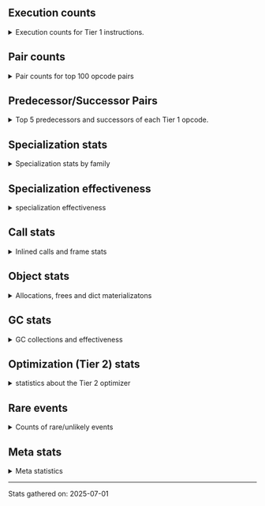 ## Execution counts

<details>
<summary> Execution counts for Tier 1 instructions. </summary>


The "miss ratio" column shows the percentage of times the instruction
executed that it deoptimized. When this happens, the base unspecialized
instruction is not counted.

<table>
<thead>
<tr>
<th align="left">Name</th>
<th align="right">Base Count</th>
<th align="right">Head Count</th>
<th align="right">Change</th>
</tr>
</thead>
<tbody>
<tr>
<td align="left">NOT_TAKEN</td>
<td align="right">1,492,100</td>
<td align="right">5,145,680</td>
<td align="right">244.9%</td>
</tr>
<tr>
<td align="left">CALL_ISINSTANCE</td>
<td align="right">6,432,520</td>
<td align="right">15,764,220</td>
<td align="right">145.1%</td>
</tr>
<tr>
<td align="left">LOAD_GLOBAL_BUILTIN</td>
<td align="right">6,432,780</td>
<td align="right">15,764,480</td>
<td align="right">145.1%</td>
</tr>
<tr>
<td align="left">POP_JUMP_IF_TRUE</td>
<td align="right">8,071,980</td>
<td align="right">19,145,100</td>
<td align="right">137.2%</td>
</tr>
<tr>
<td align="left">LOAD_FAST</td>
<td align="right">8,944,860</td>
<td align="right">18,276,560</td>
<td align="right">104.3%</td>
</tr>
<tr>
<td align="left">POP_JUMP_IF_NONE</td>
<td align="right">4,526,460</td>
<td align="right">8,502,360</td>
<td align="right">87.8%</td>
</tr>
<tr>
<td align="left">LOAD_FAST_BORROW_LOAD_FAST_BORROW</td>
<td align="right">17,970,100</td>
<td align="right">30,121,340</td>
<td align="right">67.6%</td>
</tr>
<tr>
<td align="left">JUMP_BACKWARD_JIT</td>
<td align="right">901,360</td>
<td align="right">532,700</td>
<td align="right">-40.9%</td>
</tr>
<tr>
<td align="left">LOAD_GLOBAL_MODULE</td>
<td align="right">37,971,440</td>
<td align="right">51,488,080</td>
<td align="right">35.6%</td>
</tr>
<tr>
<td align="left">TO_BOOL_BOOL</td>
<td align="right">53,443,480</td>
<td align="right">72,230,660</td>
<td align="right">35.2%</td>
</tr>
<tr>
<td align="left">STORE_FAST</td>
<td align="right">70,128,480</td>
<td align="right">93,060,160</td>
<td align="right">32.7%</td>
</tr>
<tr>
<td align="left">ENTER_EXECUTOR</td>
<td align="right">29,167,620</td>
<td align="right">20,345,740</td>
<td align="right">-30.2%</td>
</tr>
<tr>
<td align="left">LOAD_ATTR_METHOD_WITH_VALUES</td>
<td align="right">54,881,260</td>
<td align="right">70,148,240</td>
<td align="right">27.8%</td>
</tr>
<tr>
<td align="left">UNARY_NOT</td>
<td align="right">6,980,380</td>
<td align="right">8,874,960</td>
<td align="right">27.1%</td>
</tr>
<tr>
<td align="left">POP_TOP</td>
<td align="right">22,801,800</td>
<td align="right">28,788,380</td>
<td align="right">26.3%</td>
</tr>
<tr>
<td align="left">LOAD_ATTR_INSTANCE_VALUE</td>
<td align="right">128,282,900</td>
<td align="right">160,892,440</td>
<td align="right">25.4%</td>
</tr>
<tr>
<td align="left">COMPARE_OP_INT</td>
<td align="right">15,690,900</td>
<td align="right">19,554,560</td>
<td align="right">24.6%</td>
</tr>
<tr>
<td align="left">CALL_PY_EXACT_ARGS</td>
<td align="right">57,457,740</td>
<td align="right">69,869,380</td>
<td align="right">21.6%</td>
</tr>
<tr>
<td align="left">RESUME_CHECK</td>
<td align="right">57,395,720</td>
<td align="right">69,678,880</td>
<td align="right">21.4%</td>
</tr>
<tr>
<td align="left">POP_JUMP_IF_NOT_NONE</td>
<td align="right">38,763,380</td>
<td align="right">46,132,380</td>
<td align="right">19.0%</td>
</tr>
<tr>
<td align="left">LOAD_FAST_BORROW</td>
<td align="right">322,274,560</td>
<td align="right">381,094,260</td>
<td align="right">18.3%</td>
</tr>
<tr>
<td align="left">POP_JUMP_IF_FALSE</td>
<td align="right">60,396,100</td>
<td align="right">69,876,200</td>
<td align="right">15.7%</td>
</tr>
<tr>
<td align="left">COPY</td>
<td align="right">24,663,240</td>
<td align="right">27,575,440</td>
<td align="right">11.8%</td>
</tr>
<tr>
<td align="left">STORE_SUBSCR_LIST_INT</td>
<td align="right">662,700</td>
<td align="right">600,820</td>
<td align="right">-9.3%</td>
</tr>
<tr>
<td align="left">LOAD_CONST</td>
<td align="right">50,475,400</td>
<td align="right">54,534,380</td>
<td align="right">8.0%</td>
</tr>
<tr>
<td align="left">FOR_ITER_RANGE</td>
<td align="right">641,100</td>
<td align="right">600,140</td>
<td align="right">-6.4%</td>
</tr>
<tr>
<td align="left">RETURN_VALUE</td>
<td align="right">93,870,640</td>
<td align="right">98,585,700</td>
<td align="right">5.0%</td>
</tr>
<tr>
<td align="left">JUMP_FORWARD</td>
<td align="right">6,193,140</td>
<td align="right">6,417,900</td>
<td align="right">3.6%</td>
</tr>
<tr>
<td align="left">STORE_ATTR_INSTANCE_VALUE</td>
<td align="right">85,509,200</td>
<td align="right">87,741,360</td>
<td align="right">2.6%</td>
</tr>
<tr>
<td align="left">BINARY_OP_SUBTRACT_INT</td>
<td align="right">3,061,260</td>
<td align="right">2,999,380</td>
<td align="right">-2.0%</td>
</tr>
<tr>
<td align="left">BINARY_OP_ADD_INT</td>
<td align="right">11,323,440</td>
<td align="right">11,230,840</td>
<td align="right">-0.8%</td>
</tr>
<tr>
<td align="left">LOAD_SMALL_INT</td>
<td align="right">24,592,780</td>
<td align="right">24,437,500</td>
<td align="right">-0.6%</td>
</tr>
<tr>
<td align="left">SWAP</td>
<td align="right">12,031,920</td>
<td align="right">12,001,200</td>
<td align="right">-0.3%</td>
</tr>
<tr>
<td align="left">BINARY_OP_SUBSCR_LIST_INT</td>
<td align="right">10,210,760</td>
<td align="right">10,210,760</td>
<td align="right">0.0%</td>
</tr>
<tr>
<td align="left">BINARY_OP_EXTEND</td>
<td align="right">3,597,800</td>
<td align="right">3,597,800</td>
<td align="right">0.0%</td>
</tr>
<tr>
<td align="left">NOP</td>
<td align="right">2,788,620</td>
<td align="right">2,788,620</td>
<td align="right">0.0%</td>
</tr>
<tr>
<td align="left">BINARY_OP</td>
<td align="right">2,403,260</td>
<td align="right">2,403,260</td>
<td align="right">0.0%</td>
</tr>
<tr>
<td align="left">POP_ITER</td>
<td align="right">558,840</td>
<td align="right">558,840</td>
<td align="right">0.0%</td>
</tr>
<tr>
<td align="left">GET_ITER</td>
<td align="right">558,780</td>
<td align="right">558,780</td>
<td align="right">0.0%</td>
</tr>
<tr>
<td align="left">LOAD_FAST_LOAD_FAST</td>
<td align="right">558,540</td>
<td align="right">558,540</td>
<td align="right">0.0%</td>
</tr>
<tr>
<td align="left">EXIT_INIT_CHECK</td>
<td align="right">5,720</td>
<td align="right">5,720</td>
<td align="right">0.0%</td>
</tr>
<tr>
<td align="left">CALL_ALLOC_AND_ENTER_INIT</td>
<td align="right">5,720</td>
<td align="right">5,720</td>
<td align="right">0.0%</td>
</tr>
<tr>
<td align="left">STORE_ATTR</td>
<td align="right">4,560</td>
<td align="right">4,560</td>
<td align="right">0.0%</td>
</tr>
<tr>
<td align="left">LOAD_ATTR</td>
<td align="right">4,260</td>
<td align="right">4,260</td>
<td align="right">0.0%</td>
</tr>
<tr>
<td align="left">LOAD_GLOBAL</td>
<td align="right">3,600</td>
<td align="right">3,600</td>
<td align="right">0.0%</td>
</tr>
<tr>
<td align="left">CALL</td>
<td align="right">3,400</td>
<td align="right">3,400</td>
<td align="right">0.0%</td>
</tr>
<tr>
<td align="left">BUILD_LIST</td>
<td align="right">1,920</td>
<td align="right">1,920</td>
<td align="right">0.0%</td>
</tr>
<tr>
<td align="left">LOAD_ATTR_CLASS</td>
<td align="right">1,360</td>
<td align="right">1,360</td>
<td align="right">0.0%</td>
</tr>
<tr>
<td align="left">RESUME</td>
<td align="right">840</td>
<td align="right">840</td>
<td align="right">0.0%</td>
</tr>
<tr>
<td align="left">INTERPRETER_EXIT</td>
<td align="right">760</td>
<td align="right">760</td>
<td align="right">0.0%</td>
</tr>
<tr>
<td align="left">TO_BOOL</td>
<td align="right">720</td>
<td align="right">720</td>
<td align="right">0.0%</td>
</tr>
<tr>
<td align="left">EXTENDED_ARG</td>
<td align="right">720</td>
<td align="right">720</td>
<td align="right">0.0%</td>
</tr>
<tr>
<td align="left">PUSH_NULL</td>
<td align="right">660</td>
<td align="right">660</td>
<td align="right">0.0%</td>
</tr>
<tr>
<td align="left">COMPARE_OP</td>
<td align="right">440</td>
<td align="right">440</td>
<td align="right">0.0%</td>
</tr>
<tr>
<td align="left">CALL_NON_PY_GENERAL</td>
<td align="right">420</td>
<td align="right">420</td>
<td align="right">0.0%</td>
</tr>
<tr>
<td align="left">CALL_BUILTIN_CLASS</td>
<td align="right">260</td>
<td align="right">260</td>
<td align="right">0.0%</td>
</tr>
<tr>
<td align="left">FOR_ITER</td>
<td align="right">200</td>
<td align="right">200</td>
<td align="right">0.0%</td>
</tr>
<tr>
<td align="left">JUMP_BACKWARD</td>
<td align="right">140</td>
<td align="right">140</td>
<td align="right">0.0%</td>
</tr>
<tr>
<td align="left">BUILD_TUPLE</td>
<td align="right">120</td>
<td align="right">120</td>
<td align="right">0.0%</td>
</tr>
<tr>
<td align="left">LOAD_ATTR_MODULE</td>
<td align="right">120</td>
<td align="right">120</td>
<td align="right">0.0%</td>
</tr>
<tr>
<td align="left">STORE_SUBSCR</td>
<td align="right">80</td>
<td align="right">80</td>
<td align="right">0.0%</td>
</tr>
<tr>
<td align="left">LOAD_ATTR_METHOD_NO_DICT</td>
<td align="right">80</td>
<td align="right">80</td>
<td align="right">0.0%</td>
</tr>
<tr>
<td align="left">CALL_FUNCTION_EX</td>
<td align="right">60</td>
<td align="right">60</td>
<td align="right">0.0%</td>
</tr>
<tr>
<td align="left">MAKE_FUNCTION</td>
<td align="right">60</td>
<td align="right">60</td>
<td align="right">0.0%</td>
</tr>
<tr>
<td align="left">COPY_FREE_VARS</td>
<td align="right">60</td>
<td align="right">60</td>
<td align="right">0.0%</td>
</tr>
<tr>
<td align="left">IS_OP</td>
<td align="right">60</td>
<td align="right">60</td>
<td align="right">0.0%</td>
</tr>
<tr>
<td align="left">LOAD_DEREF</td>
<td align="right">60</td>
<td align="right">60</td>
<td align="right">0.0%</td>
</tr>
<tr>
<td align="left">MAKE_CELL</td>
<td align="right">60</td>
<td align="right">60</td>
<td align="right">0.0%</td>
</tr>
<tr>
<td align="left">SET_FUNCTION_ATTRIBUTE</td>
<td align="right">60</td>
<td align="right">60</td>
<td align="right">0.0%</td>
</tr>
<tr>
<td align="left">STORE_DEREF</td>
<td align="right">60</td>
<td align="right">60</td>
<td align="right">0.0%</td>
</tr>
<tr>
<td align="left">STORE_FAST_STORE_FAST</td>
<td align="right">60</td>
<td align="right">60</td>
<td align="right">0.0%</td>
</tr>
<tr>
<td align="left">UNPACK_SEQUENCE</td>
<td align="right">40</td>
<td align="right">40</td>
<td align="right">0.0%</td>
</tr>
<tr>
<td align="left">BINARY_OP_SUBSCR_TUPLE_INT</td>
<td align="right">40</td>
<td align="right">40</td>
<td align="right">0.0%</td>
</tr>
<tr>
<td align="left">BINARY_OP_SUBTRACT_FLOAT</td>
<td align="right">40</td>
<td align="right">40</td>
<td align="right">0.0%</td>
</tr>
<tr>
<td align="left">CALL_METHOD_DESCRIPTOR_NOARGS</td>
<td align="right">40</td>
<td align="right">40</td>
<td align="right">0.0%</td>
</tr>
<tr>
<td align="left">CALL_METHOD_DESCRIPTOR_O</td>
<td align="right">40</td>
<td align="right">40</td>
<td align="right">0.0%</td>
</tr>
<tr>
<td align="left">CALL_PY_GENERAL</td>
<td align="right">40</td>
<td align="right">40</td>
<td align="right">0.0%</td>
</tr>
<tr>
<td align="left">UNPACK_SEQUENCE_TWO_TUPLE</td>
<td align="right">40</td>
<td align="right">40</td>
<td align="right">0.0%</td>
</tr>
</tbody>
</table>


</details>

## Pair counts

<details>
<summary> Pair counts for top 100 opcode pairs </summary>


Pairs of specialized operations that deoptimize and are then followed by
the corresponding unspecialized instruction are not counted as pairs.

Not included in comparative output.


</details>

## Predecessor/Successor Pairs

<details>
<summary> Top 5 predecessors and successors of each Tier 1 opcode. </summary>


This does not include the unspecialized instructions that occur after a
specialized instruction deoptimizes.

Not included in comparative output.


</details>

## Specialization stats

<details>
<summary> Specialization stats by family </summary>

### BINARY_OP

<details>
<summary> specialization stats for BINARY_OP family </summary>

<table>
<thead>
<tr>
<th align="left">Kind</th>
<th align="right">Base Count</th>
<th align="right">Base Ratio</th>
<th align="right">Head Count</th>
<th align="right">Head Ratio</th>
<th align="right">Change</th>
</tr>
</thead>
<tbody>
<tr>
<td align="left">
deferred
<details>
<summary>ⓘ</summary>

Lists the number of "deferred" (i.e. not specialized) instructions executed.
</details>
</td>
<td align="right">2,401,940</td>
<td align="right">5.3%</td>
<td align="right">2,401,940</td>
<td align="right">5.3%</td>
<td align="right">0.0%</td>
</tr>
<tr>
<td align="left">
hit
<details>
<summary>ⓘ</summary>

Specialized instructions that complete.
</details>
</td>
<td align="right">43,163,340</td>
<td align="right">94.7%</td>
<td align="right">43,163,340</td>
<td align="right">94.7%</td>
<td align="right">0.0%</td>
</tr>
</tbody>
</table>

<table>
<thead>
<tr>
<th align="left">Success</th>
<th align="right">Base Count</th>
<th align="right">Base Ratio</th>
<th align="right">Head Count</th>
<th align="right">Head Ratio</th>
<th align="right">Change</th>
</tr>
</thead>
<tbody>
<tr>
<td align="left">Success</td>
<td align="right">260</td>
<td align="right">19.7%</td>
<td align="right">260</td>
<td align="right">19.7%</td>
<td align="right">0.0%</td>
</tr>
<tr>
<td align="left">Failure</td>
<td align="right">1,060</td>
<td align="right">80.3%</td>
<td align="right">1,060</td>
<td align="right">80.3%</td>
<td align="right">0.0%</td>
</tr>
</tbody>
</table>

<table>
<thead>
<tr>
<th align="left">Failure kind</th>
<th align="right">Base Count</th>
<th align="right">Base Ratio</th>
<th align="right">Head Count</th>
<th align="right">Head Ratio</th>
<th align="right">Change</th>
</tr>
</thead>
<tbody>
<tr>
<td align="left">floor divide</td>
<td align="right">960</td>
<td align="right">90.6%</td>
<td align="right">960</td>
<td align="right">90.6%</td>
<td align="right">0.0%</td>
</tr>
<tr>
<td align="left">multiply different types</td>
<td align="right">100</td>
<td align="right">9.4%</td>
<td align="right">100</td>
<td align="right">9.4%</td>
<td align="right">0.0%</td>
</tr>
</tbody>
</table>


</details>

### CALL

<details>
<summary> specialization stats for CALL family </summary>

<table>
<thead>
<tr>
<th align="left">Kind</th>
<th align="right">Base Count</th>
<th align="right">Base Ratio</th>
<th align="right">Head Count</th>
<th align="right">Head Ratio</th>
<th align="right">Change</th>
</tr>
</thead>
<tbody>
<tr>
<td align="left">
miss
<details>
<summary>ⓘ</summary>

Specialized instructions that deopt.
</details>
</td>
<td align="right">3,658,340</td>
<td align="right">2.8%</td>
<td align="right">10,479,460</td>
<td align="right">8.0%</td>
<td align="right">186.5%</td>
</tr>
<tr>
<td align="left">
deferred
<details>
<summary>ⓘ</summary>

Lists the number of "deferred" (i.e. not specialized) instructions executed.
</details>
</td>
<td align="right">3,591,020</td>
<td align="right">2.7%</td>
<td align="right">10,283,440</td>
<td align="right">7.8%</td>
<td align="right">186.4%</td>
</tr>
<tr>
<td align="left">
hit
<details>
<summary>ⓘ</summary>

Specialized instructions that complete.
</details>
</td>
<td align="right">127,720,020</td>
<td align="right">97.2%</td>
<td align="right">121,027,600</td>
<td align="right">92.0%</td>
<td align="right">-5.2%</td>
</tr>
</tbody>
</table>

<table>
<thead>
<tr>
<th align="left">Success</th>
<th align="right">Base Count</th>
<th align="right">Base Ratio</th>
<th align="right">Head Count</th>
<th align="right">Head Ratio</th>
<th align="right">Change</th>
</tr>
</thead>
<tbody>
<tr>
<td align="left">Success</td>
<td align="right">70,720</td>
<td align="right">100.0%</td>
<td align="right">199,420</td>
<td align="right">100.0%</td>
<td align="right">182.0%</td>
</tr>
<tr>
<td align="left">Failure</td>
<td align="right">0</td>
<td align="right">0.0%</td>
<td align="right">0</td>
<td align="right">0.0%</td>
<td align="right"></td>
</tr>
</tbody>
</table>


</details>

### COMPARE_OP

<details>
<summary> specialization stats for COMPARE_OP family </summary>

<table>
<thead>
<tr>
<th align="left">Kind</th>
<th align="right">Base Count</th>
<th align="right">Base Ratio</th>
<th align="right">Head Count</th>
<th align="right">Head Ratio</th>
<th align="right">Change</th>
</tr>
</thead>
<tbody>
<tr>
<td align="left">
deferred
<details>
<summary>ⓘ</summary>

Lists the number of "deferred" (i.e. not specialized) instructions executed.
</details>
</td>
<td align="right">220</td>
<td align="right">0.0%</td>
<td align="right">220</td>
<td align="right">0.0%</td>
<td align="right">0.0%</td>
</tr>
<tr>
<td align="left">
hit
<details>
<summary>ⓘ</summary>

Specialized instructions that complete.
</details>
</td>
<td align="right">21,199,280</td>
<td align="right">100.0%</td>
<td align="right">21,199,280</td>
<td align="right">100.0%</td>
<td align="right">0.0%</td>
</tr>
</tbody>
</table>

<table>
<thead>
<tr>
<th align="left">Success</th>
<th align="right">Base Count</th>
<th align="right">Base Ratio</th>
<th align="right">Head Count</th>
<th align="right">Head Ratio</th>
<th align="right">Change</th>
</tr>
</thead>
<tbody>
<tr>
<td align="left">Success</td>
<td align="right">220</td>
<td align="right">100.0%</td>
<td align="right">220</td>
<td align="right">100.0%</td>
<td align="right">0.0%</td>
</tr>
<tr>
<td align="left">Failure</td>
<td align="right">0</td>
<td align="right">0.0%</td>
<td align="right">0</td>
<td align="right">0.0%</td>
<td align="right"></td>
</tr>
</tbody>
</table>


</details>

### FOR_ITER

<details>
<summary> specialization stats for FOR_ITER family </summary>

<table>
<thead>
<tr>
<th align="left">Kind</th>
<th align="right">Base Count</th>
<th align="right">Base Ratio</th>
<th align="right">Head Count</th>
<th align="right">Head Ratio</th>
<th align="right">Change</th>
</tr>
</thead>
<tbody>
<tr>
<td align="left">
hit
<details>
<summary>ⓘ</summary>

Specialized instructions that complete.
</details>
</td>
<td align="right">641,100</td>
<td align="right">100.0%</td>
<td align="right">600,140</td>
<td align="right">100.0%</td>
<td align="right">-6.4%</td>
</tr>
<tr>
<td align="left">
deferred
<details>
<summary>ⓘ</summary>

Lists the number of "deferred" (i.e. not specialized) instructions executed.
</details>
</td>
<td align="right">120</td>
<td align="right">0.0%</td>
<td align="right">120</td>
<td align="right">0.0%</td>
<td align="right">0.0%</td>
</tr>
</tbody>
</table>

<table>
<thead>
<tr>
<th align="left">Success</th>
<th align="right">Base Count</th>
<th align="right">Base Ratio</th>
<th align="right">Head Count</th>
<th align="right">Head Ratio</th>
<th align="right">Change</th>
</tr>
</thead>
<tbody>
<tr>
<td align="left">Success</td>
<td align="right">60</td>
<td align="right">75.0%</td>
<td align="right">60</td>
<td align="right">75.0%</td>
<td align="right">0.0%</td>
</tr>
<tr>
<td align="left">Failure</td>
<td align="right">20</td>
<td align="right">25.0%</td>
<td align="right">20</td>
<td align="right">25.0%</td>
<td align="right">0.0%</td>
</tr>
</tbody>
</table>

<table>
<thead>
<tr>
<th align="left">Failure kind</th>
<th align="right">Base Count</th>
<th align="right">Base Ratio</th>
<th align="right">Head Count</th>
<th align="right">Head Ratio</th>
<th align="right">Change</th>
</tr>
</thead>
<tbody>
<tr>
<td align="left">dict values</td>
<td align="right">20</td>
<td align="right">100.0%</td>
<td align="right">20</td>
<td align="right">100.0%</td>
<td align="right">0.0%</td>
</tr>
</tbody>
</table>


</details>

### GET_ITER

<details>
<summary> specialization stats for GET_ITER family </summary>

<table>
<thead>
<tr>
<th align="left">Failure kind</th>
<th align="right">Base Count</th>
<th align="right">Base Ratio</th>
<th align="right">Head Count</th>
<th align="right">Head Ratio</th>
<th align="right">Change</th>
</tr>
</thead>
<tbody>
<tr>
<td align="left">other</td>
<td align="right">558,780</td>
<td align="right">558,780 / 0 !!</td>
<td align="right">558,780</td>
<td align="right">558,780 / 0 !!</td>
<td align="right">0.0%</td>
</tr>
</tbody>
</table>


</details>

### LOAD_ATTR

<details>
<summary> specialization stats for LOAD_ATTR family </summary>

<table>
<thead>
<tr>
<th align="left">Kind</th>
<th align="right">Base Count</th>
<th align="right">Base Ratio</th>
<th align="right">Head Count</th>
<th align="right">Head Ratio</th>
<th align="right">Change</th>
</tr>
</thead>
<tbody>
<tr>
<td align="left">
miss
<details>
<summary>ⓘ</summary>

Specialized instructions that deopt.
</details>
</td>
<td align="right">46,924,800</td>
<td align="right">16.0%</td>
<td align="right">67,553,900</td>
<td align="right">21.7%</td>
<td align="right">44.0%</td>
</tr>
<tr>
<td align="left">
hit
<details>
<summary>ⓘ</summary>

Specialized instructions that complete.
</details>
</td>
<td align="right">245,974,800</td>
<td align="right">84.0%</td>
<td align="right">244,112,740</td>
<td align="right">78.3%</td>
<td align="right">-0.8%</td>
</tr>
<tr>
<td align="left">
deferred
<details>
<summary>ⓘ</summary>

Lists the number of "deferred" (i.e. not specialized) instructions executed.
</details>
</td>
<td align="right">2,160</td>
<td align="right">0.0%</td>
<td align="right">2,160</td>
<td align="right">0.0%</td>
<td align="right">0.0%</td>
</tr>
</tbody>
</table>

<table>
<thead>
<tr>
<th align="left">Success</th>
<th align="right">Base Count</th>
<th align="right">Base Ratio</th>
<th align="right">Head Count</th>
<th align="right">Head Ratio</th>
<th align="right">Change</th>
</tr>
</thead>
<tbody>
<tr>
<td align="left">Success</td>
<td align="right">887,280</td>
<td align="right">100.0%</td>
<td align="right">1,276,420</td>
<td align="right">100.0%</td>
<td align="right">43.9%</td>
</tr>
<tr>
<td align="left">Failure</td>
<td align="right">20</td>
<td align="right">0.0%</td>
<td align="right">20</td>
<td align="right">0.0%</td>
<td align="right">0.0%</td>
</tr>
</tbody>
</table>


</details>

### LOAD_GLOBAL

<details>
<summary> specialization stats for LOAD_GLOBAL family </summary>

<table>
<thead>
<tr>
<th align="left">Kind</th>
<th align="right">Base Count</th>
<th align="right">Base Ratio</th>
<th align="right">Head Count</th>
<th align="right">Head Ratio</th>
<th align="right">Change</th>
</tr>
</thead>
<tbody>
<tr>
<td align="left">
hit
<details>
<summary>ⓘ</summary>

Specialized instructions that complete.
</details>
</td>
<td align="right">44,404,220</td>
<td align="right">100.0%</td>
<td align="right">67,252,560</td>
<td align="right">100.0%</td>
<td align="right">51.5%</td>
</tr>
<tr>
<td align="left">
deferred
<details>
<summary>ⓘ</summary>

Lists the number of "deferred" (i.e. not specialized) instructions executed.
</details>
</td>
<td align="right">1,800</td>
<td align="right">0.0%</td>
<td align="right">1,800</td>
<td align="right">0.0%</td>
<td align="right">0.0%</td>
</tr>
</tbody>
</table>

<table>
<thead>
<tr>
<th align="left">Success</th>
<th align="right">Base Count</th>
<th align="right">Base Ratio</th>
<th align="right">Head Count</th>
<th align="right">Head Ratio</th>
<th align="right">Change</th>
</tr>
</thead>
<tbody>
<tr>
<td align="left">Success</td>
<td align="right">1,800</td>
<td align="right">100.0%</td>
<td align="right">1,800</td>
<td align="right">100.0%</td>
<td align="right">0.0%</td>
</tr>
<tr>
<td align="left">Failure</td>
<td align="right">0</td>
<td align="right">0.0%</td>
<td align="right">0</td>
<td align="right">0.0%</td>
<td align="right"></td>
</tr>
</tbody>
</table>


</details>

### STORE_ATTR

<details>
<summary> specialization stats for STORE_ATTR family </summary>

<table>
<thead>
<tr>
<th align="left">Kind</th>
<th align="right">Base Count</th>
<th align="right">Base Ratio</th>
<th align="right">Head Count</th>
<th align="right">Head Ratio</th>
<th align="right">Change</th>
</tr>
</thead>
<tbody>
<tr>
<td align="left">
deferred
<details>
<summary>ⓘ</summary>

Lists the number of "deferred" (i.e. not specialized) instructions executed.
</details>
</td>
<td align="right">2,920</td>
<td align="right">0.0%</td>
<td align="right">2,920</td>
<td align="right">0.0%</td>
<td align="right">0.0%</td>
</tr>
<tr>
<td align="left">
hit
<details>
<summary>ⓘ</summary>

Specialized instructions that complete.
</details>
</td>
<td align="right">76,428,580</td>
<td align="right">85.5%</td>
<td align="right">76,428,580</td>
<td align="right">85.5%</td>
<td align="right">0.0%</td>
</tr>
<tr>
<td align="left">
miss
<details>
<summary>ⓘ</summary>

Specialized instructions that deopt.
</details>
</td>
<td align="right">12,989,460</td>
<td align="right">14.5%</td>
<td align="right">12,989,460</td>
<td align="right">14.5%</td>
<td align="right">0.0%</td>
</tr>
</tbody>
</table>

<table>
<thead>
<tr>
<th align="left">Success</th>
<th align="right">Base Count</th>
<th align="right">Base Ratio</th>
<th align="right">Head Count</th>
<th align="right">Head Ratio</th>
<th align="right">Change</th>
</tr>
</thead>
<tbody>
<tr>
<td align="left">Success</td>
<td align="right">246,200</td>
<td align="right">99.9%</td>
<td align="right">246,200</td>
<td align="right">99.9%</td>
<td align="right">0.0%</td>
</tr>
<tr>
<td align="left">Failure</td>
<td align="right">320</td>
<td align="right">0.1%</td>
<td align="right">320</td>
<td align="right">0.1%</td>
<td align="right">0.0%</td>
</tr>
</tbody>
</table>

<table>
<thead>
<tr>
<th align="left">Failure kind</th>
<th align="right">Base Count</th>
<th align="right">Base Ratio</th>
<th align="right">Head Count</th>
<th align="right">Head Ratio</th>
<th align="right">Change</th>
</tr>
</thead>
<tbody>
<tr>
<td align="left">not in keys</td>
<td align="right">320</td>
<td align="right">100.0%</td>
<td align="right">320</td>
<td align="right">100.0%</td>
<td align="right">0.0%</td>
</tr>
</tbody>
</table>


</details>

### STORE_SUBSCR

<details>
<summary> specialization stats for STORE_SUBSCR family </summary>

<table>
<thead>
<tr>
<th align="left">Kind</th>
<th align="right">Base Count</th>
<th align="right">Base Ratio</th>
<th align="right">Head Count</th>
<th align="right">Head Ratio</th>
<th align="right">Change</th>
</tr>
</thead>
<tbody>
<tr>
<td align="left">
deferred
<details>
<summary>ⓘ</summary>

Lists the number of "deferred" (i.e. not specialized) instructions executed.
</details>
</td>
<td align="right">40</td>
<td align="right">0.0%</td>
<td align="right">40</td>
<td align="right">0.0%</td>
<td align="right">0.0%</td>
</tr>
<tr>
<td align="left">
hit
<details>
<summary>ⓘ</summary>

Specialized instructions that complete.
</details>
</td>
<td align="right">2,235,320</td>
<td align="right">100.0%</td>
<td align="right">2,235,320</td>
<td align="right">100.0%</td>
<td align="right">0.0%</td>
</tr>
</tbody>
</table>

<table>
<thead>
<tr>
<th align="left">Success</th>
<th align="right">Base Count</th>
<th align="right">Base Ratio</th>
<th align="right">Head Count</th>
<th align="right">Head Ratio</th>
<th align="right">Change</th>
</tr>
</thead>
<tbody>
<tr>
<td align="left">Success</td>
<td align="right">40</td>
<td align="right">100.0%</td>
<td align="right">40</td>
<td align="right">100.0%</td>
<td align="right">0.0%</td>
</tr>
<tr>
<td align="left">Failure</td>
<td align="right">0</td>
<td align="right">0.0%</td>
<td align="right">0</td>
<td align="right">0.0%</td>
<td align="right"></td>
</tr>
</tbody>
</table>


</details>

### TO_BOOL

<details>
<summary> specialization stats for TO_BOOL family </summary>

<table>
<thead>
<tr>
<th align="left">Kind</th>
<th align="right">Base Count</th>
<th align="right">Base Ratio</th>
<th align="right">Head Count</th>
<th align="right">Head Ratio</th>
<th align="right">Change</th>
</tr>
</thead>
<tbody>
<tr>
<td align="left">
hit
<details>
<summary>ⓘ</summary>

Specialized instructions that complete.
</details>
</td>
<td align="right">129,207,040</td>
<td align="right">100.0%</td>
<td align="right">140,844,440</td>
<td align="right">100.0%</td>
<td align="right">9.0%</td>
</tr>
<tr>
<td align="left">
deferred
<details>
<summary>ⓘ</summary>

Lists the number of "deferred" (i.e. not specialized) instructions executed.
</details>
</td>
<td align="right">380</td>
<td align="right">0.0%</td>
<td align="right">380</td>
<td align="right">0.0%</td>
<td align="right">0.0%</td>
</tr>
</tbody>
</table>

<table>
<thead>
<tr>
<th align="left">Success</th>
<th align="right">Base Count</th>
<th align="right">Base Ratio</th>
<th align="right">Head Count</th>
<th align="right">Head Ratio</th>
<th align="right">Change</th>
</tr>
</thead>
<tbody>
<tr>
<td align="left">Success</td>
<td align="right">320</td>
<td align="right">94.1%</td>
<td align="right">320</td>
<td align="right">94.1%</td>
<td align="right">0.0%</td>
</tr>
<tr>
<td align="left">Failure</td>
<td align="right">20</td>
<td align="right">5.9%</td>
<td align="right">20</td>
<td align="right">5.9%</td>
<td align="right">0.0%</td>
</tr>
</tbody>
</table>

<table>
<thead>
<tr>
<th align="left">Failure kind</th>
<th align="right">Base Count</th>
<th align="right">Base Ratio</th>
<th align="right">Head Count</th>
<th align="right">Head Ratio</th>
<th align="right">Change</th>
</tr>
</thead>
<tbody>
<tr>
<td align="left">sequence</td>
<td align="right">20</td>
<td align="right">100.0%</td>
<td align="right">20</td>
<td align="right">100.0%</td>
<td align="right">0.0%</td>
</tr>
</tbody>
</table>


</details>

### UNPACK_SEQUENCE

<details>
<summary> specialization stats for UNPACK_SEQUENCE family </summary>

<table>
<thead>
<tr>
<th align="left">Kind</th>
<th align="right">Base Count</th>
<th align="right">Base Ratio</th>
<th align="right">Head Count</th>
<th align="right">Head Ratio</th>
<th align="right">Change</th>
</tr>
</thead>
<tbody>
<tr>
<td align="left">
deferred
<details>
<summary>ⓘ</summary>

Lists the number of "deferred" (i.e. not specialized) instructions executed.
</details>
</td>
<td align="right">20</td>
<td align="right">25.0%</td>
<td align="right">20</td>
<td align="right">25.0%</td>
<td align="right">0.0%</td>
</tr>
<tr>
<td align="left">
hit
<details>
<summary>ⓘ</summary>

Specialized instructions that complete.
</details>
</td>
<td align="right">40</td>
<td align="right">50.0%</td>
<td align="right">40</td>
<td align="right">50.0%</td>
<td align="right">0.0%</td>
</tr>
</tbody>
</table>

<table>
<thead>
<tr>
<th align="left">Success</th>
<th align="right">Base Count</th>
<th align="right">Base Ratio</th>
<th align="right">Head Count</th>
<th align="right">Head Ratio</th>
<th align="right">Change</th>
</tr>
</thead>
<tbody>
<tr>
<td align="left">Success</td>
<td align="right">20</td>
<td align="right">100.0%</td>
<td align="right">20</td>
<td align="right">100.0%</td>
<td align="right">0.0%</td>
</tr>
<tr>
<td align="left">Failure</td>
<td align="right">0</td>
<td align="right">0.0%</td>
<td align="right">0</td>
<td align="right">0.0%</td>
<td align="right"></td>
</tr>
</tbody>
</table>


</details>


</details>

## Specialization effectiveness

<details>
<summary> specialization effectiveness </summary>


All entries are execution counts. Should add up to the total number of
Tier 1 instructions executed.

<table>
<thead>
<tr>
<th align="left">Instructions</th>
<th align="right">Base Count</th>
<th align="right">Base Ratio</th>
<th align="right">Head Count</th>
<th align="right">Head Ratio</th>
<th align="right">Change</th>
</tr>
</thead>
<tbody>
<tr>
<td align="left">
Specialized misses
<details>
<summary>ⓘ</summary>

Specialized instructions, e.g. `LOAD_ATTR_MODULE` that deopt.
</details>
</td>
<td align="right">63,573,160</td>
<td align="right">4.7%</td>
<td align="right">91,023,440</td>
<td align="right">5.6%</td>
<td align="right">43.2%</td>
</tr>
<tr>
<td align="left">
Specialized hits
<details>
<summary>ⓘ</summary>

Specialized instructions, e.g. `LOAD_ATTR_MODULE` that complete.
</details>
</td>
<td align="right">470,331,400</td>
<td align="right">35.0%</td>
<td align="right">571,889,500</td>
<td align="right">35.2%</td>
<td align="right">21.6%</td>
</tr>
<tr>
<td align="left">
Basic
<details>
<summary>ⓘ</summary>

Instructions that are not and cannot be specialized, e.g. `LOAD_FAST`.
</details>
</td>
<td align="right">807,262,360</td>
<td align="right">60.1%</td>
<td align="right">956,832,660</td>
<td align="right">59.0%</td>
<td align="right">18.5%</td>
</tr>
<tr>
<td align="left">
Not specialized
<details>
<summary>ⓘ</summary>

Instructions that could be specialized but aren't, e.g. `LOAD_ATTR`, `BINARY_SLICE`.
</details>
</td>
<td align="right">2,979,340</td>
<td align="right">0.2%</td>
<td align="right">2,979,340</td>
<td align="right">0.2%</td>
<td align="right">0.0%</td>
</tr>
</tbody>
</table>

### Deferred by instruction

<details>
<summary> Breakdown of deferred (not specialized) instruction counts by family </summary>

<table>
<thead>
<tr>
<th align="left">Name</th>
<th align="right">Base Count</th>
<th align="right">Base Ratio</th>
<th align="right">Head Count</th>
<th align="right">Head Ratio</th>
<th align="right">Change</th>
</tr>
</thead>
<tbody>
<tr>
<td align="left">CALL</td>
<td align="right">3,591,020</td>
<td align="right">59.8%</td>
<td align="right">10,283,440</td>
<td align="right">81.0%</td>
<td align="right">186.4%</td>
</tr>
<tr>
<td align="left">BINARY_OP</td>
<td align="right">2,401,940</td>
<td align="right">40.0%</td>
<td align="right">2,401,940</td>
<td align="right">18.9%</td>
<td align="right">0.0%</td>
</tr>
<tr>
<td align="left">STORE_ATTR</td>
<td align="right">2,920</td>
<td align="right">0.0%</td>
<td align="right">2,920</td>
<td align="right">0.0%</td>
<td align="right">0.0%</td>
</tr>
<tr>
<td align="left">LOAD_ATTR</td>
<td align="right">2,160</td>
<td align="right">0.0%</td>
<td align="right">2,160</td>
<td align="right">0.0%</td>
<td align="right">0.0%</td>
</tr>
<tr>
<td align="left">LOAD_GLOBAL</td>
<td align="right">1,800</td>
<td align="right">0.0%</td>
<td align="right">1,800</td>
<td align="right">0.0%</td>
<td align="right">0.0%</td>
</tr>
<tr>
<td align="left">TO_BOOL</td>
<td align="right">380</td>
<td align="right">0.0%</td>
<td align="right">380</td>
<td align="right">0.0%</td>
<td align="right">0.0%</td>
</tr>
<tr>
<td align="left">COMPARE_OP</td>
<td align="right">220</td>
<td align="right">0.0%</td>
<td align="right">220</td>
<td align="right">0.0%</td>
<td align="right">0.0%</td>
</tr>
<tr>
<td align="left">FOR_ITER</td>
<td align="right">120</td>
<td align="right">0.0%</td>
<td align="right">120</td>
<td align="right">0.0%</td>
<td align="right">0.0%</td>
</tr>
<tr>
<td align="left">STORE_SUBSCR</td>
<td align="right">40</td>
<td align="right">0.0%</td>
<td align="right">40</td>
<td align="right">0.0%</td>
<td align="right">0.0%</td>
</tr>
<tr>
<td align="left">UNPACK_SEQUENCE</td>
<td align="right">20</td>
<td align="right">0.0%</td>
<td align="right">20</td>
<td align="right">0.0%</td>
<td align="right">0.0%</td>
</tr>
</tbody>
</table>


</details>

### Misses by instruction

<details>
<summary> Breakdown of misses (specialized deopts) instruction counts by family </summary>

<table>
<thead>
<tr>
<th align="left">Name</th>
<th align="right">Base Count</th>
<th align="right">Base Ratio</th>
<th align="right">Head Count</th>
<th align="right">Head Ratio</th>
<th align="right">Change</th>
</tr>
</thead>
<tbody>
<tr>
<td align="left">CALL_PY_EXACT_ARGS</td>
<td align="right">3,658,340</td>
<td align="right">5.8%</td>
<td align="right">10,479,460</td>
<td align="right">11.5%</td>
<td align="right">186.5%</td>
</tr>
<tr>
<td align="left">LOAD_ATTR_METHOD_WITH_VALUES</td>
<td align="right">16,623,580</td>
<td align="right">26.1%</td>
<td align="right">25,350,540</td>
<td align="right">27.9%</td>
<td align="right">52.5%</td>
</tr>
<tr>
<td align="left">LOAD_ATTR_INSTANCE_VALUE</td>
<td align="right">30,301,220</td>
<td align="right">47.7%</td>
<td align="right">42,203,360</td>
<td align="right">46.4%</td>
<td align="right">39.3%</td>
</tr>
<tr>
<td align="left">RESUME</td>
<td align="right">560</td>
<td align="right">0.0%</td>
<td align="right">620</td>
<td align="right">0.0%</td>
<td align="right">10.7%</td>
</tr>
<tr>
<td align="left">RESUME_CHECK</td>
<td align="right">560</td>
<td align="right">0.0%</td>
<td align="right">620</td>
<td align="right">0.0%</td>
<td align="right">10.7%</td>
</tr>
<tr>
<td align="left">STORE_ATTR_INSTANCE_VALUE</td>
<td align="right">12,989,460</td>
<td align="right">20.4%</td>
<td align="right">12,989,460</td>
<td align="right">14.3%</td>
<td align="right">0.0%</td>
</tr>
<tr>
<td align="left">CACHE</td>
<td align="right">0</td>
<td align="right">0.0%</td>
<td align="right">0</td>
<td align="right">0.0%</td>
<td align="right"></td>
</tr>
<tr>
<td align="left">CALL_FUNCTION_EX</td>
<td align="right">0</td>
<td align="right">0.0%</td>
<td align="right">0</td>
<td align="right">0.0%</td>
<td align="right"></td>
</tr>
<tr>
<td align="left">EXIT_INIT_CHECK</td>
<td align="right">0</td>
<td align="right">0.0%</td>
<td align="right">0</td>
<td align="right">0.0%</td>
<td align="right"></td>
</tr>
<tr>
<td align="left">INTERPRETER_EXIT</td>
<td align="right">0</td>
<td align="right">0.0%</td>
<td align="right">0</td>
<td align="right">0.0%</td>
<td align="right"></td>
</tr>
</tbody>
</table>


</details>


</details>

## Call stats

<details>
<summary> Inlined calls and frame stats </summary>


This shows what fraction of calls to Python functions are inlined (i.e.
not having a call at the C level) and for those that are not, where the
call comes from.  The various categories overlap.

Also includes the count of frame objects created.

<table>
<thead>
<tr>
<th align="left"></th>
<th align="right">Base Count</th>
<th align="right">Base Ratio</th>
<th align="right">Head Count</th>
<th align="right">Head Ratio</th>
<th align="right">Change</th>
</tr>
</thead>
<tbody>
<tr>
<td align="left">Calls to PyEval_EvalDefault</td>
<td align="right">820</td>
<td align="right">0.0%</td>
<td align="right">820</td>
<td align="right">0.0%</td>
<td align="right">0.0%</td>
</tr>
<tr>
<td align="left">Calls to Python functions inlined</td>
<td align="right">115,520,420</td>
<td align="right">100.0%</td>
<td align="right">115,520,420</td>
<td align="right">100.0%</td>
<td align="right">0.0%</td>
</tr>
<tr>
<td align="left">Calls via PyEval_EvalFrame (total)</td>
<td align="right">820</td>
<td align="right">0.0%</td>
<td align="right">820</td>
<td align="right">0.0%</td>
<td align="right">0.0%</td>
</tr>
<tr>
<td align="left">Calls via PyEval_EvalFrame (vector)</td>
<td align="right">820</td>
<td align="right">0.0%</td>
<td align="right">820</td>
<td align="right">0.0%</td>
<td align="right">0.0%</td>
</tr>
<tr>
<td align="left">Calls via PyEval_EvalFrame (generator)</td>
<td align="right">0</td>
<td align="right">0.0%</td>
<td align="right">0</td>
<td align="right">0.0%</td>
<td align="right"></td>
</tr>
<tr>
<td align="left">Calls via PyEval_EvalFrame (legacy)</td>
<td align="right">0</td>
<td align="right">0.0%</td>
<td align="right">0</td>
<td align="right">0.0%</td>
<td align="right"></td>
</tr>
<tr>
<td align="left">Calls via PyEval_EvalFrame (function vectorcall)</td>
<td align="right">820</td>
<td align="right">0.0%</td>
<td align="right">820</td>
<td align="right">0.0%</td>
<td align="right">0.0%</td>
</tr>
<tr>
<td align="left">Calls via PyEval_EvalFrame (build class)</td>
<td align="right">0</td>
<td align="right">0.0%</td>
<td align="right">0</td>
<td align="right">0.0%</td>
<td align="right"></td>
</tr>
<tr>
<td align="left">Calls via PyEval_EvalFrame (slot)</td>
<td align="right">0</td>
<td align="right">0.0%</td>
<td align="right">0</td>
<td align="right">0.0%</td>
<td align="right"></td>
</tr>
<tr>
<td align="left">Calls via PyEval_EvalFrame (function ex)</td>
<td align="right">0</td>
<td align="right">0.0%</td>
<td align="right">0</td>
<td align="right">0.0%</td>
<td align="right"></td>
</tr>
<tr>
<td align="left">Calls via PyEval_EvalFrame (api)</td>
<td align="right">0</td>
<td align="right">0.0%</td>
<td align="right">0</td>
<td align="right">0.0%</td>
<td align="right"></td>
</tr>
<tr>
<td align="left">Calls via PyEval_EvalFrame (method)</td>
<td align="right">0</td>
<td align="right">0.0%</td>
<td align="right">0</td>
<td align="right">0.0%</td>
<td align="right"></td>
</tr>
<tr>
<td align="left">Frame objects created</td>
<td align="right">0</td>
<td align="right">0.0%</td>
<td align="right">0</td>
<td align="right">0.0%</td>
<td align="right"></td>
</tr>
<tr>
<td align="left">Frames pushed</td>
<td align="right">115,526,960</td>
<td align="right">100.0%</td>
<td align="right">115,526,960</td>
<td align="right">100.0%</td>
<td align="right">0.0%</td>
</tr>
</tbody>
</table>


</details>

## Object stats

<details>
<summary> Allocations, frees and dict materializatons </summary>


Below, "allocations" means "allocations that are not from a freelist".
Total allocations = "Allocations from freelist" + "Allocations".

"Inline values" is the number of values arrays inlined into objects.

The cache hit/miss numbers are for the MRO cache, split into dunder and
other names.

<table>
<thead>
<tr>
<th align="left"></th>
<th align="right">Base Count</th>
<th align="right">Base Ratio</th>
<th align="right">Head Count</th>
<th align="right">Head Ratio</th>
<th align="right">Change</th>
</tr>
</thead>
<tbody>
<tr>
<td align="left">Method cache collisions</td>
<td align="right">108,369</td>
<td align="right"></td>
<td align="right">638,964</td>
<td align="right"></td>
<td align="right">489.6%</td>
</tr>
<tr>
<td align="left">Method cache misses</td>
<td align="right">108,849</td>
<td align="right"></td>
<td align="right">639,460</td>
<td align="right"></td>
<td align="right">487.5%</td>
</tr>
<tr>
<td align="left">Allocations over 4 kbytes</td>
<td align="right">40</td>
<td align="right">0.0%</td>
<td align="right">0</td>
<td align="right">0.0%</td>
<td align="right">-100.0%</td>
</tr>
<tr>
<td align="left">Mortal decrefs</td>
<td align="right">49,834,103</td>
<td align="right">7.8%</td>
<td align="right">24,228,263</td>
<td align="right">3.8%</td>
<td align="right">-51.4%</td>
</tr>
<tr>
<td align="left">Mortal increfs</td>
<td align="right">220,241,101</td>
<td align="right">34.6%</td>
<td align="right">161,597,190</td>
<td align="right">25.2%</td>
<td align="right">-26.6%</td>
</tr>
<tr>
<td align="left">Interpreter mortal increfs</td>
<td align="right">276,278,600</td>
<td align="right">43.3%</td>
<td align="right">326,795,740</td>
<td align="right">51.0%</td>
<td align="right">18.3%</td>
</tr>
<tr>
<td align="left">Allocations to 4 kbytes</td>
<td align="right">380</td>
<td align="right">0.0%</td>
<td align="right">320</td>
<td align="right">0.0%</td>
<td align="right">-15.8%</td>
</tr>
<tr>
<td align="left">Method cache hits</td>
<td align="right">75,267,591</td>
<td align="right"></td>
<td align="right">84,877,560</td>
<td align="right"></td>
<td align="right">12.8%</td>
</tr>
<tr>
<td align="left">Immortal increfs</td>
<td align="right">90,954,045</td>
<td align="right">14.3%</td>
<td align="right">101,028,334</td>
<td align="right">15.8%</td>
<td align="right">11.1%</td>
</tr>
<tr>
<td align="left">Immortal decrefs</td>
<td align="right">73,647,107</td>
<td align="right">11.6%</td>
<td align="right">80,410,383</td>
<td align="right">12.6%</td>
<td align="right">9.2%</td>
</tr>
<tr>
<td align="left">Interpreter immortal decrefs</td>
<td align="right">50,544,380</td>
<td align="right">8.0%</td>
<td align="right">52,713,940</td>
<td align="right">8.3%</td>
<td align="right">4.3%</td>
</tr>
<tr>
<td align="left">Interpreter immortal increfs</td>
<td align="right">49,948,600</td>
<td align="right">7.8%</td>
<td align="right">51,894,120</td>
<td align="right">8.1%</td>
<td align="right">3.9%</td>
</tr>
<tr>
<td align="left">Interpreter mortal decrefs</td>
<td align="right">460,859,360</td>
<td align="right">72.6%</td>
<td align="right">478,338,360</td>
<td align="right">75.2%</td>
<td align="right">3.8%</td>
</tr>
<tr>
<td align="left">Allocations</td>
<td align="right">12,020</td>
<td align="right">0.1%</td>
<td align="right">11,900</td>
<td align="right">0.1%</td>
<td align="right">-1.0%</td>
</tr>
<tr>
<td align="left">Frees</td>
<td align="right">7,906</td>
<td align="right"></td>
<td align="right">7,854</td>
<td align="right"></td>
<td align="right">-0.7%</td>
</tr>
<tr>
<td align="left">Method cache dunder misses</td>
<td align="right">422</td>
<td align="right"></td>
<td align="right">421</td>
<td align="right"></td>
<td align="right">-0.2%</td>
</tr>
<tr>
<td align="left">Allocations to 512 bytes</td>
<td align="right">11,600</td>
<td align="right">0.1%</td>
<td align="right">11,580</td>
<td align="right">0.1%</td>
<td align="right">-0.2%</td>
</tr>
<tr>
<td align="left">Method cache dunder hits</td>
<td align="right">938</td>
<td align="right"></td>
<td align="right">939</td>
<td align="right"></td>
<td align="right">0.1%</td>
</tr>
<tr>
<td align="left">Allocations from freelist</td>
<td align="right">14,162,760</td>
<td align="right">99.9%</td>
<td align="right">14,162,680</td>
<td align="right">99.9%</td>
<td align="right">-0.0%</td>
</tr>
<tr>
<td align="left">Frees to freelist</td>
<td align="right">14,163,000</td>
<td align="right"></td>
<td align="right">14,162,940</td>
<td align="right"></td>
<td align="right">-0.0%</td>
</tr>
<tr>
<td align="left">Inline values</td>
<td align="right">6,240</td>
<td align="right"></td>
<td align="right">6,240</td>
<td align="right"></td>
<td align="right">0.0%</td>
</tr>
<tr>
<td align="left">Materialize dict (on request)</td>
<td align="right">0</td>
<td align="right">0.0%</td>
<td align="right">0</td>
<td align="right">0.0%</td>
<td align="right"></td>
</tr>
<tr>
<td align="left">Materialize dict (new key)</td>
<td align="right">0</td>
<td align="right">0.0%</td>
<td align="right">0</td>
<td align="right">0.0%</td>
<td align="right"></td>
</tr>
<tr>
<td align="left">Materialize dict (too big)</td>
<td align="right">0</td>
<td align="right">0.0%</td>
<td align="right">0</td>
<td align="right">0.0%</td>
<td align="right"></td>
</tr>
<tr>
<td align="left">Materialize dict (str subclass)</td>
<td align="right">0</td>
<td align="right">0.0%</td>
<td align="right">0</td>
<td align="right">0.0%</td>
<td align="right"></td>
</tr>
</tbody>
</table>


</details>

## GC stats

<details>
<summary> GC collections and effectiveness </summary>


Collected/visits gives some measure of efficiency.

<table>
<thead>
<tr>
<th align="right">Generation</th>
<th align="right">Base Collections</th>
<th align="right">Base Objects collected</th>
<th align="right">Base Object visits</th>
<th align="right">Base Reachable from roots</th>
<th align="right">Base Not reachable from roots</th>
<th align="right">Head Collections</th>
<th align="right">Head Objects collected</th>
<th align="right">Head Object visits</th>
<th align="right">Head Reachable from roots</th>
<th align="right">Head Not reachable from roots</th>
</tr>
</thead>
<tbody>
<tr>
<td align="right">0</td>
<td align="right">0</td>
<td align="right">0</td>
<td align="right">0</td>
<td align="right">0</td>
<td align="right">0</td>
<td align="right">0</td>
<td align="right">0</td>
<td align="right">0</td>
<td align="right">0</td>
<td align="right">0</td>
</tr>
<tr>
<td align="right">1</td>
<td align="right">20</td>
<td align="right">5,520</td>
<td align="right">351,260</td>
<td align="right">520</td>
<td align="right">31,600</td>
<td align="right">20</td>
<td align="right">5,520</td>
<td align="right">352,340</td>
<td align="right">480</td>
<td align="right">31,620</td>
</tr>
<tr>
<td align="right">2</td>
<td align="right">0</td>
<td align="right">0</td>
<td align="right">0</td>
<td align="right">0</td>
<td align="right">0</td>
<td align="right">0</td>
<td align="right">0</td>
<td align="right">0</td>
<td align="right">0</td>
<td align="right">0</td>
</tr>
</tbody>
</table>


</details>

## Optimization (Tier 2) stats

<details>
<summary> statistics about the Tier 2 optimizer </summary>

<table>
<thead>
<tr>
<th align="left"></th>
<th align="right">Base Count</th>
<th align="right">Base Ratio</th>
<th align="right">Head Count</th>
<th align="right">Head Ratio</th>
<th align="right">Change</th>
</tr>
</thead>
<tbody>
<tr>
<td align="left">
Uops executed
<details>
<summary>ⓘ</summary>

The total number of uops (micro-operations) that were executed
</details>
</td>
<td align="right">2,537,152,280</td>
<td align="right">2,818.4%</td>
<td align="right">1,891,397,820</td>
<td align="right">2,287.7%</td>
<td align="right">-25.5%</td>
</tr>
<tr>
<td align="left">
Low confidence
<details>
<summary>ⓘ</summary>

A trace is abandoned because the likelihood of the jump to top being taken is too low.
</details>
</td>
<td align="right">1,020</td>
<td align="right">14.4%</td>
<td align="right">780</td>
<td align="right">13.1%</td>
<td align="right">-23.5%</td>
</tr>
<tr>
<td align="left">
Traces created
<details>
<summary>ⓘ</summary>

The number of traces that were successfully created.
</details>
</td>
<td align="right">1,160</td>
<td align="right">16.4%</td>
<td align="right">940</td>
<td align="right">15.8%</td>
<td align="right">-19.0%</td>
</tr>
<tr>
<td align="left">
Optimization attempts
<details>
<summary>ⓘ</summary>

The number of times a potential trace is identified.  Specifically, this occurs in the JUMP BACKWARD instruction when the counter reaches a threshold.
</details>
</td>
<td align="right">7,060</td>
<td align="right"></td>
<td align="right">5,960</td>
<td align="right"></td>
<td align="right">-15.6%</td>
</tr>
<tr>
<td align="left">
Trace stack underflow
<details>
<summary>ⓘ</summary>

A potential trace is abandoned because it pops more frames than it pushes.
</details>
</td>
<td align="right">5,900</td>
<td align="right">83.6%</td>
<td align="right">5,020</td>
<td align="right">84.2%</td>
<td align="right">-14.9%</td>
</tr>
<tr>
<td align="left">
Traces executed
<details>
<summary>ⓘ</summary>

The number of traces that were executed
</details>
</td>
<td align="right">90,021,040</td>
<td align="right"></td>
<td align="right">82,676,880</td>
<td align="right"></td>
<td align="right">-8.2%</td>
</tr>
<tr>
<td align="left">
Trace stack overflow
<details>
<summary>ⓘ</summary>

A trace is truncated because it would require more than 5 stack frames.
</details>
</td>
<td align="right">0</td>
<td align="right">0.0%</td>
<td align="right">0</td>
<td align="right">0.0%</td>
<td align="right"></td>
</tr>
<tr>
<td align="left">
Trace too long
<details>
<summary>ⓘ</summary>

A trace is truncated because it is longer than the instruction buffer.
</details>
</td>
<td align="right">0</td>
<td align="right">0.0%</td>
<td align="right">0</td>
<td align="right">0.0%</td>
<td align="right"></td>
</tr>
<tr>
<td align="left">
Trace too short
<details>
<summary>ⓘ</summary>

A potential trace is abandoned because it is too short.
</details>
</td>
<td align="right">0</td>
<td align="right">0.0%</td>
<td align="right">0</td>
<td align="right">0.0%</td>
<td align="right"></td>
</tr>
<tr>
<td align="left">
Inner loop found
<details>
<summary>ⓘ</summary>

A trace is truncated because it has an inner loop
</details>
</td>
<td align="right">0</td>
<td align="right">0.0%</td>
<td align="right">20</td>
<td align="right">0.3%</td>
<td align="right">20 / 0 !!</td>
</tr>
<tr>
<td align="left">
Recursive call
<details>
<summary>ⓘ</summary>

A trace is truncated because it has a recursive call.
</details>
</td>
<td align="right">0</td>
<td align="right">0.0%</td>
<td align="right">0</td>
<td align="right">0.0%</td>
<td align="right"></td>
</tr>
<tr>
<td align="left">
Unknown callee
<details>
<summary>ⓘ</summary>

A trace is abandoned because the target of a call is unknown.
</details>
</td>
<td align="right">0</td>
<td align="right">0.0%</td>
<td align="right">0</td>
<td align="right">0.0%</td>
<td align="right"></td>
</tr>
<tr>
<td align="left">
Executors invalidated
<details>
<summary>ⓘ</summary>

The number of executors that were invalidated due to watched dictionary changes.
</details>
</td>
<td align="right">0</td>
<td align="right">0.0%</td>
<td align="right">0</td>
<td align="right">0.0%</td>
<td align="right"></td>
</tr>
</tbody>
</table>

<table>
<thead>
<tr>
<th align="left"></th>
<th align="right">Base Count</th>
<th align="right">Base Ratio</th>
<th align="right">Head Count</th>
<th align="right">Head Ratio</th>
<th align="right">Change</th>
</tr>
</thead>
<tbody>
<tr>
<td align="left">
Optimizer successes
<details>
<summary>ⓘ</summary>

The number of traces that were successfully optimized.
</details>
</td>
<td align="right">460</td>
<td align="right">39.7%</td>
<td align="right">320</td>
<td align="right">34.0%</td>
<td align="right">-30.4%</td>
</tr>
<tr>
<td align="left">
Optimizer attempts
<details>
<summary>ⓘ</summary>

The number of times the trace optimizer (_Py_uop_analyze_and_optimize) was run.
</details>
</td>
<td align="right">1,160</td>
<td align="right"></td>
<td align="right">940</td>
<td align="right"></td>
<td align="right">-19.0%</td>
</tr>
<tr>
<td align="left">
Optimizer no memory
<details>
<summary>ⓘ</summary>

The number of optimizations that failed due to no memory.
</details>
</td>
<td align="right">0</td>
<td align="right">0.0%</td>
<td align="right">0</td>
<td align="right">0.0%</td>
<td align="right"></td>
</tr>
<tr>
<td align="left">
Remove globals builtins changed
<details>
<summary>ⓘ</summary>

The builtins changed during optimization
</details>
</td>
<td align="right">0</td>
<td align="right">0.0%</td>
<td align="right">0</td>
<td align="right">0.0%</td>
<td align="right"></td>
</tr>
<tr>
<td align="left">
Remove globals incorrect keys
<details>
<summary>ⓘ</summary>

The keys in the globals dictionary aren't what was expected
</details>
</td>
<td align="right">0</td>
<td align="right">0.0%</td>
<td align="right">0</td>
<td align="right">0.0%</td>
<td align="right"></td>
</tr>
</tbody>
</table>

### JIT memory stats

<details>
<summary> JIT memory stats </summary>

<table>
<thead>
<tr>
<th align="left"></th>
<th align="right">Base Size (bytes)</th>
<th align="right">Base Ratio</th>
<th align="right">Head Size (bytes)</th>
<th align="right">Head Ratio</th>
<th align="right">Change</th>
</tr>
</thead>
<tbody>
<tr>
<td align="left">
Padding size
<details>
<summary>ⓘ</summary>

The size of the memory allocated for the padding of the JIT traces
</details>
</td>
<td align="right">1,042,500</td>
<td align="right">19.9%</td>
<td align="right">611,900</td>
<td align="right">14.1%</td>
<td align="right">-41.3%</td>
</tr>
<tr>
<td align="left">
Total memory size
<details>
<summary>ⓘ</summary>

The total size of the memory allocated for the JIT traces
</details>
</td>
<td align="right">5,242,880</td>
<td align="right"></td>
<td align="right">4,341,760</td>
<td align="right"></td>
<td align="right">-17.2%</td>
</tr>
<tr>
<td align="left">
Data size
<details>
<summary>ⓘ</summary>

The size of the memory allocated for the data of the JIT traces
</details>
</td>
<td align="right">94,720</td>
<td align="right">1.8%</td>
<td align="right">78,560</td>
<td align="right">1.8%</td>
<td align="right">-17.1%</td>
</tr>
<tr>
<td align="left">
Code size
<details>
<summary>ⓘ</summary>

The size of the memory allocated for the code of the JIT traces
</details>
</td>
<td align="right">4,105,660</td>
<td align="right">78.3%</td>
<td align="right">3,651,300</td>
<td align="right">84.1%</td>
<td align="right">-11.1%</td>
</tr>
<tr>
<td align="left">
Trampoline size
<details>
<summary>ⓘ</summary>

The size of the memory allocated for the trampolines of the JIT traces
</details>
</td>
<td align="right">0</td>
<td align="right">0.0%</td>
<td align="right">0</td>
<td align="right">0.0%</td>
<td align="right"></td>
</tr>
<tr>
<td align="left">
Freed memory size
<details>
<summary>ⓘ</summary>

The size of the memory freed from the JIT traces
</details>
</td>
<td align="right">0</td>
<td align="right">0.0%</td>
<td align="right">0</td>
<td align="right">0.0%</td>
<td align="right"></td>
</tr>
</tbody>
</table>


</details>

### JIT trace total memory histogram

<details>
<summary> JIT trace total memory histogram </summary>

<table>
<thead>
<tr>
<th align="left">Size (bytes)</th>
<th align="left">Base Count</th>
<th align="right">Base Ratio</th>
<th align="left">Head Count</th>
<th align="right">Head Ratio</th>
<th align="right">Change</th>
</tr>
</thead>
<tbody>
<tr>
<td align="left"><= 4,096</td>
<td align="left">140</td>
<td align="right">30.4%</td>
<td align="left">40</td>
<td align="right">12.5%</td>
<td align="right">-71.4%</td>
</tr>
<tr>
<td align="left"><= 8,192</td>
<td align="left">40</td>
<td align="right">8.7%</td>
<td align="left">40</td>
<td align="right">12.5%</td>
<td align="right">0.0%</td>
</tr>
<tr>
<td align="left"><= 16,384</td>
<td align="left">200</td>
<td align="right">43.5%</td>
<td align="left">220</td>
<td align="right">68.8%</td>
<td align="right">10.0%</td>
</tr>
<tr>
<td align="left"><= 32,768</td>
<td align="left">80</td>
<td align="right">17.4%</td>
<td align="left">20</td>
<td align="right">6.2%</td>
<td align="right">-75.0%</td>
</tr>
</tbody>
</table>


</details>

### Trace length histogram

<details>
<summary> trace length histogram </summary>

<table>
<thead>
<tr>
<th align="left">Range</th>
<th align="right">Base Count</th>
<th align="right">Base Ratio</th>
<th align="right">Head Count</th>
<th align="right">Head Ratio</th>
<th align="right">Change</th>
</tr>
</thead>
<tbody>
<tr>
<td align="left"><= 16</td>
<td align="right">60</td>
<td align="right">5.2%</td>
<td align="right"></td>
<td align="right"></td>
<td align="right"></td>
</tr>
<tr>
<td align="left"><= 32</td>
<td align="right">80</td>
<td align="right">6.9%</td>
<td align="right">40</td>
<td align="right">4.3%</td>
<td align="right">-50.0%</td>
</tr>
<tr>
<td align="left"><= 64</td>
<td align="right">0</td>
<td align="right">0.0%</td>
<td align="right">20</td>
<td align="right">2.1%</td>
<td align="right">20 / 0 !!</td>
</tr>
<tr>
<td align="left"><= 128</td>
<td align="right">500</td>
<td align="right">43.1%</td>
<td align="right">240</td>
<td align="right">25.5%</td>
<td align="right">-52.0%</td>
</tr>
<tr>
<td align="left"><= 256</td>
<td align="right">360</td>
<td align="right">31.0%</td>
<td align="right">640</td>
<td align="right">68.1%</td>
<td align="right">77.8%</td>
</tr>
<tr>
<td align="left"><= 512</td>
<td align="right">160</td>
<td align="right">13.8%</td>
<td align="right"></td>
<td align="right"></td>
<td align="right"></td>
</tr>
</tbody>
</table>


</details>

### Optimized trace length histogram

<details>
<summary> optimized trace length histogram </summary>

<table>
<thead>
<tr>
<th align="left">Range</th>
<th align="right">Base Count</th>
<th align="right">Base Ratio</th>
<th align="right">Head Count</th>
<th align="right">Head Ratio</th>
<th align="right">Change</th>
</tr>
</thead>
<tbody>
<tr>
<td align="left"><= 4</td>
<td align="right">20</td>
<td align="right">1.7%</td>
<td align="right"></td>
<td align="right"></td>
<td align="right"></td>
</tr>
<tr>
<td align="left"><= 8</td>
<td align="right">20</td>
<td align="right">1.7%</td>
<td align="right"></td>
<td align="right"></td>
<td align="right"></td>
</tr>
<tr>
<td align="left"><= 16</td>
<td align="right">100</td>
<td align="right">8.6%</td>
<td align="right">40</td>
<td align="right">4.3%</td>
<td align="right">-60.0%</td>
</tr>
<tr>
<td align="left"><= 32</td>
<td align="right">0</td>
<td align="right">0.0%</td>
<td align="right">0</td>
<td align="right">0.0%</td>
<td align="right"></td>
</tr>
<tr>
<td align="left"><= 64</td>
<td align="right">200</td>
<td align="right">17.2%</td>
<td align="right">100</td>
<td align="right">10.6%</td>
<td align="right">-50.0%</td>
</tr>
<tr>
<td align="left"><= 128</td>
<td align="right">120</td>
<td align="right">10.3%</td>
<td align="right">180</td>
<td align="right">19.1%</td>
<td align="right">50.0%</td>
</tr>
</tbody>
</table>


</details>

### Trace run length histogram

<details>
<summary> trace run length histogram </summary>


</details>

### Uop execution stats

<details>
<summary> uop execution stats </summary>

<table>
<thead>
<tr>
<th align="left">Name</th>
<th align="right">Base Count</th>
<th align="right">Head Count</th>
<th align="right">Change</th>
</tr>
</thead>
<tbody>
<tr>
<td align="left">_LOAD_CONST_INLINE</td>
<td align="right">20,865,980</td>
<td align="right">50,600</td>
<td align="right">-99.8%</td>
</tr>
<tr>
<td align="left">_INIT_CALL_PY_EXACT_ARGS_2</td>
<td align="right">9,357,120</td>
<td align="right">25,300</td>
<td align="right">-99.7%</td>
</tr>
<tr>
<td align="left">_PUSH_NULL</td>
<td align="right">9,357,000</td>
<td align="right">25,300</td>
<td align="right">-99.7%</td>
</tr>
<tr>
<td align="left">_CALL_ISINSTANCE</td>
<td align="right">9,357,000</td>
<td align="right">25,300</td>
<td align="right">-99.7%</td>
</tr>
<tr>
<td align="left">_LOAD_FAST_2</td>
<td align="right">9,357,000</td>
<td align="right">25,300</td>
<td align="right">-99.7%</td>
</tr>
<tr>
<td align="left">_STORE_FAST_3</td>
<td align="right">9,357,000</td>
<td align="right">25,300</td>
<td align="right">-99.7%</td>
</tr>
<tr>
<td align="left">_STORE_FAST_1</td>
<td align="right">5,382,920</td>
<td align="right">25,300</td>
<td align="right">-99.5%</td>
</tr>
<tr>
<td align="left">_LOAD_FAST_BORROW_1</td>
<td align="right">34,837,100</td>
<td align="right">1,685,100</td>
<td align="right">-95.2%</td>
</tr>
<tr>
<td align="left">_LOAD_FAST_BORROW_3</td>
<td align="right">22,957,200</td>
<td align="right">4,981,200</td>
<td align="right">-78.3%</td>
</tr>
<tr>
<td align="left">_COMPARE_OP_INT</td>
<td align="right">5,508,380</td>
<td align="right">1,644,720</td>
<td align="right">-70.1%</td>
</tr>
<tr>
<td align="left">_LOAD_ATTR</td>
<td align="right">15,452,080</td>
<td align="right">4,963,580</td>
<td align="right">-67.9%</td>
</tr>
<tr>
<td align="left">_DEOPT</td>
<td align="right">360</td>
<td align="right">580</td>
<td align="right">61.1%</td>
</tr>
<tr>
<td align="left">_GUARD_DORV_NO_DICT</td>
<td align="right">3,908,840</td>
<td align="right">1,676,680</td>
<td align="right">-57.1%</td>
</tr>
<tr>
<td align="left">_GUARD_TYPE_VERSION_AND_LOCK</td>
<td align="right">3,908,840</td>
<td align="right">1,676,680</td>
<td align="right">-57.1%</td>
</tr>
<tr>
<td align="left">_STORE_ATTR_INSTANCE_VALUE</td>
<td align="right">3,908,840</td>
<td align="right">1,676,680</td>
<td align="right">-57.1%</td>
</tr>
<tr>
<td align="left">_GUARD_NOS_INT</td>
<td align="right">7,122,380</td>
<td align="right">3,289,440</td>
<td align="right">-53.8%</td>
</tr>
<tr>
<td align="left">_STORE_FAST_5</td>
<td align="right">3,356,400</td>
<td align="right">1,644,720</td>
<td align="right">-51.0%</td>
</tr>
<tr>
<td align="left">_LOAD_FAST_BORROW_5</td>
<td align="right">3,315,020</td>
<td align="right">1,634,500</td>
<td align="right">-50.7%</td>
</tr>
<tr>
<td align="left">_CHECK_FUNCTION_EXACT_ARGS</td>
<td align="right">9,357,120</td>
<td align="right">4,963,580</td>
<td align="right">-47.0%</td>
</tr>
<tr>
<td align="left">_CHECK_FUNCTION_VERSION</td>
<td align="right">9,357,120</td>
<td align="right">4,963,580</td>
<td align="right">-47.0%</td>
</tr>
<tr>
<td align="left">_LOAD_CONST_INLINE_BORROW</td>
<td align="right">12,199,920</td>
<td align="right">6,615,700</td>
<td align="right">-45.8%</td>
</tr>
<tr>
<td align="left">_GUARD_IS_TRUE_POP</td>
<td align="right">33,424,020</td>
<td align="right">20,616,400</td>
<td align="right">-38.3%</td>
</tr>
<tr>
<td align="left">_STORE_FAST_0</td>
<td align="right">8,596,780</td>
<td align="right">5,426,880</td>
<td align="right">-36.9%</td>
</tr>
<tr>
<td align="left">_SET_IP</td>
<td align="right">333,579,300</td>
<td align="right">221,881,960</td>
<td align="right">-33.5%</td>
</tr>
<tr>
<td align="left">_CHECK_STACK_SPACE_OPERAND</td>
<td align="right">39,399,840</td>
<td align="right">26,471,720</td>
<td align="right">-32.8%</td>
</tr>
<tr>
<td align="left">_CHECK_VALIDITY</td>
<td align="right">247,372,560</td>
<td align="right">166,755,040</td>
<td align="right">-32.6%</td>
</tr>
<tr>
<td align="left">_POP_TOP</td>
<td align="right">6,456,460</td>
<td align="right">8,269,120</td>
<td align="right">28.1%</td>
</tr>
<tr>
<td align="left">_CHECK_MANAGED_OBJECT_HAS_VALUES</td>
<td align="right">109,733,880</td>
<td align="right">80,624,400</td>
<td align="right">-26.5%</td>
</tr>
<tr>
<td align="left">_LOAD_ATTR_INSTANCE_VALUE</td>
<td align="right">109,733,880</td>
<td align="right">80,624,400</td>
<td align="right">-26.5%</td>
</tr>
<tr>
<td align="left">_CHECK_FUNCTION</td>
<td align="right">46,561,020</td>
<td align="right">35,122,220</td>
<td align="right">-24.6%</td>
</tr>
<tr>
<td align="left">_RETURN_VALUE</td>
<td align="right">21,656,320</td>
<td align="right">16,941,260</td>
<td align="right">-21.8%</td>
</tr>
<tr>
<td align="left">_RESUME_CHECK</td>
<td align="right">58,125,040</td>
<td align="right">45,842,100</td>
<td align="right">-21.1%</td>
</tr>
<tr>
<td align="left">_CHECK_RECURSION_REMAINING</td>
<td align="right">58,125,040</td>
<td align="right">45,842,100</td>
<td align="right">-21.1%</td>
</tr>
<tr>
<td align="left">_PUSH_FRAME</td>
<td align="right">58,125,040</td>
<td align="right">45,842,100</td>
<td align="right">-21.1%</td>
</tr>
<tr>
<td align="left">_SAVE_RETURN_OFFSET</td>
<td align="right">58,125,040</td>
<td align="right">45,842,100</td>
<td align="right">-21.1%</td>
</tr>
<tr>
<td align="left">_GUARD_IS_NOT_NONE_POP</td>
<td align="right">31,126,020</td>
<td align="right">25,183,320</td>
<td align="right">-19.1%</td>
</tr>
<tr>
<td align="left">_GUARD_IS_FALSE_POP</td>
<td align="right">52,987,540</td>
<td align="right">43,556,960</td>
<td align="right">-17.8%</td>
</tr>
<tr>
<td align="left">_CHECK_FUNCTION_VERSION_INLINE</td>
<td align="right">48,767,920</td>
<td align="right">40,878,520</td>
<td align="right">-16.2%</td>
</tr>
<tr>
<td align="left">_GUARD_DORV_VALUES_INST_ATTR_FROM_DICT</td>
<td align="right">48,767,920</td>
<td align="right">40,878,520</td>
<td align="right">-16.2%</td>
</tr>
<tr>
<td align="left">_GUARD_KEYS_VERSION</td>
<td align="right">48,767,920</td>
<td align="right">40,878,520</td>
<td align="right">-16.2%</td>
</tr>
<tr>
<td align="left">_LOAD_CONST_UNDER_INLINE</td>
<td align="right">48,767,920</td>
<td align="right">40,878,520</td>
<td align="right">-16.2%</td>
</tr>
<tr>
<td align="left">_LOAD_FAST_BORROW_0</td>
<td align="right">173,436,020</td>
<td align="right">148,225,540</td>
<td align="right">-14.5%</td>
</tr>
<tr>
<td align="left">_POP_TOP_NOP</td>
<td align="right">41,473,020</td>
<td align="right">35,711,200</td>
<td align="right">-13.9%</td>
</tr>
<tr>
<td align="left">_TO_BOOL_BOOL</td>
<td align="right">75,763,560</td>
<td align="right">68,613,780</td>
<td align="right">-9.4%</td>
</tr>
<tr>
<td align="left">_GUARD_TYPE_VERSION</td>
<td align="right">101,272,660</td>
<td align="right">92,770,960</td>
<td align="right">-8.4%</td>
</tr>
<tr>
<td align="left">_UNARY_NOT</td>
<td align="right">22,853,900</td>
<td align="right">20,959,320</td>
<td align="right">-8.3%</td>
</tr>
<tr>
<td align="left">_EXIT_TRACE</td>
<td align="right">90,020,680</td>
<td align="right">82,676,300</td>
<td align="right">-8.2%</td>
</tr>
<tr>
<td align="left">_START_EXECUTOR</td>
<td align="right">90,021,040</td>
<td align="right">82,676,880</td>
<td align="right">-8.2%</td>
</tr>
<tr>
<td align="left">_MAKE_WARM</td>
<td align="right">91,593,660</td>
<td align="right">84,279,420</td>
<td align="right">-8.0%</td>
</tr>
<tr>
<td align="left">_GUARD_TOS_INT</td>
<td align="right">1,572,620</td>
<td align="right">1,666,460</td>
<td align="right">6.0%</td>
</tr>
<tr>
<td align="left">_COPY_1</td>
<td align="right">64,498,560</td>
<td align="right">61,586,360</td>
<td align="right">-4.5%</td>
</tr>
<tr>
<td align="left">_BINARY_OP_SUBTRACT_INT</td>
<td align="right">1,572,620</td>
<td align="right">1,634,500</td>
<td align="right">3.9%</td>
</tr>
<tr>
<td align="left">_GUARD_NOS_LIST</td>
<td align="right">1,572,620</td>
<td align="right">1,634,500</td>
<td align="right">3.9%</td>
</tr>
<tr>
<td align="left">_STORE_SUBSCR_LIST_INT</td>
<td align="right">1,572,620</td>
<td align="right">1,634,500</td>
<td align="right">3.9%</td>
</tr>
<tr>
<td align="left">_BINARY_OP_ADD_INT</td>
<td align="right">3,186,620</td>
<td align="right">3,279,220</td>
<td align="right">2.9%</td>
</tr>
<tr>
<td align="left">_INIT_CALL_PY_EXACT_ARGS_0</td>
<td align="right">44,627,760</td>
<td align="right">45,816,800</td>
<td align="right">2.7%</td>
</tr>
<tr>
<td align="left">_ITER_NEXT_RANGE</td>
<td align="right">1,614,000</td>
<td align="right">1,644,720</td>
<td align="right">1.9%</td>
</tr>
<tr>
<td align="left">_SWAP_2</td>
<td align="right">1,614,000</td>
<td align="right">1,644,720</td>
<td align="right">1.9%</td>
</tr>
<tr>
<td align="left">_GUARD_NOT_EXHAUSTED_RANGE</td>
<td align="right">2,152,020</td>
<td align="right">2,192,980</td>
<td align="right">1.9%</td>
</tr>
<tr>
<td align="left">_ITER_CHECK_RANGE</td>
<td align="right">2,152,020</td>
<td align="right">2,192,980</td>
<td align="right">1.9%</td>
</tr>
<tr>
<td align="left">_GUARD_TOS_OVERFLOWED</td>
<td align="right">1,572,620</td>
<td align="right">1,602,540</td>
<td align="right">1.9%</td>
</tr>
<tr>
<td align="left">_JUMP_TO_TOP</td>
<td align="right">1,572,620</td>
<td align="right">1,602,540</td>
<td align="right">1.9%</td>
</tr>
<tr>
<td align="left">_CHECK_PERIODIC</td>
<td align="right">27,007,640</td>
<td align="right">27,376,300</td>
<td align="right">1.4%</td>
</tr>
<tr>
<td align="left">_GUARD_IS_NONE_POP</td>
<td align="right">5,402,200</td>
<td align="right"></td>
<td align="right"></td>
</tr>
<tr>
<td align="left">_INIT_CALL_PY_EXACT_ARGS_1</td>
<td align="right">4,140,160</td>
<td align="right"></td>
<td align="right"></td>
</tr>
<tr>
<td align="left">_LOAD_FAST_BORROW_4</td>
<td align="right">3,709,200</td>
<td align="right"></td>
<td align="right"></td>
</tr>
<tr>
<td align="left">_STORE_FAST_4</td>
<td align="right">1,966,800</td>
<td align="right"></td>
<td align="right"></td>
</tr>
<tr>
<td align="left">_LOAD_FAST_BORROW_6</td>
<td align="right">1,393,980</td>
<td align="right"></td>
<td align="right"></td>
</tr>
<tr>
<td align="left">_STORE_FAST_6</td>
<td align="right">1,393,980</td>
<td align="right"></td>
<td align="right"></td>
</tr>
</tbody>
</table>


</details>

### Pair counts

<details>
<summary> Pair counts for top 100 Non-JIT uop pairs </summary>


Pairs of specialized operations that deoptimize and are then followed by
the corresponding unspecialized instruction are not counted as pairs.

Not included in comparative output.


</details>

### Unsupported opcodes

<details>
<summary> unsupported opcodes </summary>


</details>

### Optimizer errored out with opcode

<details>
<summary> Optimization stopped after encountering this opcode </summary>


</details>


</details>

## Rare events

<details>
<summary> Counts of rare/unlikely events </summary>

<table>
<thead>
<tr>
<th align="left">Event</th>
<th align="right">Base Count</th>
<th align="right">Head Count</th>
<th align="right">Change</th>
</tr>
</thead>
<tbody>
<tr>
<td align="left">
set class
<details>
<summary>ⓘ</summary>

Setting an object's class, `obj.__class__ = ...`
</details>
</td>
<td align="right">0</td>
<td align="right">0</td>
<td align="right"></td>
</tr>
<tr>
<td align="left">
set bases
<details>
<summary>ⓘ</summary>

Setting the bases of a class, `cls.__bases__ = ...`
</details>
</td>
<td align="right">0</td>
<td align="right">0</td>
<td align="right"></td>
</tr>
<tr>
<td align="left">
set eval frame func
<details>
<summary>ⓘ</summary>

Setting the PEP 523 frame eval function `_PyInterpreterState_SetFrameEvalFunc()`
</details>
</td>
<td align="right">0</td>
<td align="right">0</td>
<td align="right"></td>
</tr>
<tr>
<td align="left">
builtin dict
<details>
<summary>ⓘ</summary>

Modifying the builtins, `__builtins__.__dict__[var] = ...`
</details>
</td>
<td align="right">0</td>
<td align="right">0</td>
<td align="right"></td>
</tr>
<tr>
<td align="left">
func modification
<details>
<summary>ⓘ</summary>

Modifying a function, e.g. `func.__defaults__ = ...`, etc.
</details>
</td>
<td align="right">0</td>
<td align="right">0</td>
<td align="right"></td>
</tr>
<tr>
<td align="left">
watched dict modification
<details>
<summary>ⓘ</summary>

A watched dict has been modified
</details>
</td>
<td align="right">0</td>
<td align="right">0</td>
<td align="right"></td>
</tr>
<tr>
<td align="left">
watched globals modification
<details>
<summary>ⓘ</summary>

A watched `globals()` dict has been modified
</details>
</td>
<td align="right">0</td>
<td align="right">0</td>
<td align="right"></td>
</tr>
</tbody>
</table>


</details>

## Meta stats

<details>
<summary> Meta statistics </summary>

<table>
<thead>
<tr>
<th align="left"></th>
<th align="right">Base Count</th>
<th align="right">Head Count</th>
<th align="right">Change</th>
</tr>
</thead>
<tbody>
<tr>
<td align="left">Number of data files</td>
<td align="right">20</td>
<td align="right">20</td>
<td align="right">0.0%</td>
</tr>
</tbody>
</table>


</details>

---
Stats gathered on: 2025-07-01
